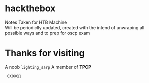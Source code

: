 # hackthebox

Notes Taken for HTB Machine<br />
Will be periodiclly updated, created with the intend of unwraping all possible ways and to prep for oscp exam<br />

# Thanks for visiting
A noob ```lighting_sarp```
A member of **TPCP** 

``` 0X0X0💛```
